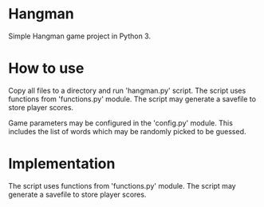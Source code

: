 # Hangman

Simple Hangman game project in Python 3.

# How to use

Copy all files to a directory and run 'hangman.py' script.
The script uses functions from 'functions.py' module.
The script may generate a savefile to store player scores.

Game parameters may be configured in the 'config.py' module.
This includes the list of words which may be randomly picked to be guessed.

# Implementation

The script uses functions from 'functions.py' module.
The script may generate a savefile to store player scores.
